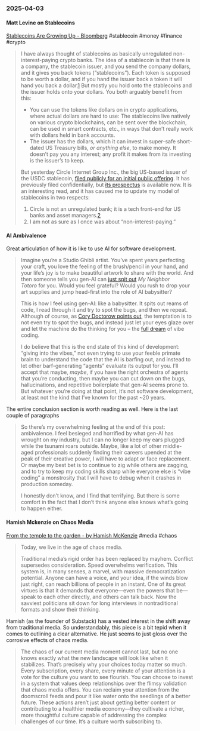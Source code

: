 ### 2025-04-03
#### Matt Levine on Stablecoins
[Stablecoins Are Growing Up - Bloomberg](https://www.bloomberg.com/opinion/newsletters/2025-04-02/stablecoins-are-growing-up) #stablecoin #money #finance #crypto 

> I have always thought of stablecoins as basically unregulated non-interest-paying crypto banks. The idea of a stablecoin is that there is a company, the stablecoin issuer, and you send the company dollars, and it gives you back tokens (“stablecoins”). Each token is supposed to be worth a dollar, and if you hand the issuer back a token it will hand you back a dollar.[1](https://www.bloomberg.com/opinion/newsletters/2025-04-02/stablecoins-are-growing-up?cmpid=BBD040225_MONEYSTUFF&utm_medium=email&utm_source=newsletter&utm_term=250402&utm_campaign=moneystuff&sref=6rqLu4ZS#footer-ref-footnote-1) But mostly you hold onto the stablecoins and the issuer holds onto your dollars. You both arguably benefit from this:
> 
> - You can use the tokens like dollars on in crypto applications, where actual dollars are hard to use: The stablecoins live natively on various crypto blockchains, can be sent over the blockchain, can be used in smart contracts, etc., in ways that don’t really work with dollars held in bank accounts.
> - The issuer has the dollars, which it can invest in super-safe short-dated US Treasury bills, _or anything else_, to make money. It doesn’t pay you any interest; any profit it makes from its investing is the issuer’s to keep.
> 
> But yesterday Circle Internet Group Inc., the big US-based issuer of the USDC stablecoin, [filed publicly for an initial public offering](https://www.bloomberg.com/news/articles/2025-04-01/stablecoin-issuer-circle-files-publicly-for-ipo-as-revenue-grows). It has previously filed confidentially, but [its prospectus](https://www.sec.gov/Archives/edgar/data/1876042/000119312525070481/d737521ds1.htm) is available now. It is an interesting read, and it has caused me to update my model of stablecoins in two respects:
> 
> 1. Circle is not an unregulated bank; it is a tech front-end for US banks and asset managers.[2](https://www.bloomberg.com/opinion/newsletters/2025-04-02/stablecoins-are-growing-up?cmpid=BBD040225_MONEYSTUFF&utm_medium=email&utm_source=newsletter&utm_term=250402&utm_campaign=moneystuff&sref=6rqLu4ZS#footer-ref-footnote-2)
> 2. I am not as sure as I once was about “non-interest-paying.”

#### AI Ambivalence

Great articulation of how it is like to use AI for software development.

> Imagine you’re a Studio Ghibli artist. You’ve spent years perfecting your craft, you love the feeling of the brush/pencil in your hand, and your life’s joy is to make beautiful artwork to share with the world. And then someone tells you gen-AI can [just spit out](https://carly.substack.com/p/everything-is-ghibli) _My Neighbor Totoro_ for you. Would you feel grateful? Would you rush to drop your art supplies and jump head-first into the role of AI babysitter?
> 
> This is how I feel using gen-AI: like a babysitter. It spits out reams of code, I read through it and try to spot the bugs, and then we repeat. Although of course, as [Cory Doctorow points out](https://pluralistic.net/2024/10/30/a-neck-in-a-noose/), the temptation is to not even try to spot the bugs, and instead just let your eyes glaze over and let the machine do the thinking for you – the [full dream](https://vibemanifesto.org/) of vibe coding.
> 
> I do believe that this is the end state of this kind of development: “giving into the vibes,” not even trying to use your feeble primate brain to understand the code that the AI is barfing out, and instead to let other barf-generating “agents” evaluate its output for you. I’ll accept that maybe, _maybe_, if you have the right orchestra of agents that you’re conducting, then maybe you can cut down on the bugs, hallucinations, and repetitive boilerplate that gen-AI seems prone to. But whatever you’re doing at that point, it’s not software development, at least not the kind that I’ve known for the past ~20 years.

The entire conclusion section is worth reading as well. Here is the last couple of paragraphs

> So there’s my overwhelming feeling at the end of this post: ambivalence. I feel besieged and horrified by what gen-AI has wrought on my industry, but I can no longer keep my ears plugged while the tsunami roars outside. Maybe, like a lot of other middle-aged professionals suddenly finding their careers upended at the peak of their creative power, I will have to adapt or face replacement. Or maybe my best bet is to continue to zig while others are zagging, and to try to keep my coding skills sharp while everyone else is “vibe coding” a monstrosity that I will have to debug when it crashes in production someday.
> 
> I honestly don’t know, and I find that terrifying. But there is some comfort in the fact that I don’t think anyone else knows what’s going to happen either.

#### Hamish Mckenzie on Chaos Media
[From the temple to the garden - by Hamish McKenzie](https://post.substack.com/p/from-the-temple-to-the-garden) #media #chaos

> Today, we live in the age of chaos media.
> 
> Traditional media’s rigid order has been replaced by mayhem. Conflict supersedes consideration. Speed overwhelms verification. This system is, in many senses, a marvel, with massive democratization potential. Anyone can have a voice, and your idea, if the winds blow just right, can reach billions of people in an instant. One of its great virtues is that it demands that everyone—even the powers that be—speak to each other directly, and others can talk back. Now the savviest politicians sit down for long interviews in nontraditional formats and show their thinking.

Hamish (as the founder of Substack) has a vested interest in the shift away from traditional media. So understandably, this piece is a bit tepid when it comes to outlining a clear alternative. He just seems to just gloss over the corrosive effects of chaos media.

> The chaos of our current media moment cannot last, but no one knows exactly what the new landscape will look like when it stabilizes. That’s precisely why your choices today matter so much. Every subscription, every share, every minute of your attention is a vote for the culture you want to see flourish. You can choose to invest in a system that values deep relationships over the flimsy validation that chaos media offers. You can reclaim your attention from the doomscroll feeds and pour it like water onto the seedlings of a better future. These actions aren’t just about getting better content or contributing to a healthier media economy—they cultivate a richer, more thoughtful culture capable of addressing the complex challenges of our time. It’s a culture worth subscribing to.

